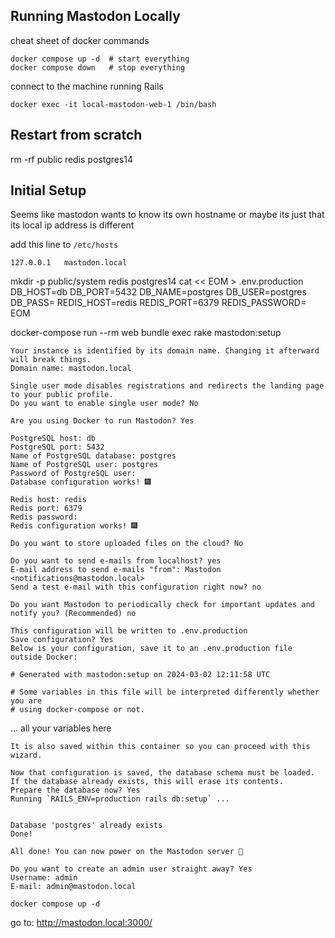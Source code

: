## Running Mastodon Locally


cheat sheet of docker commands
```
docker compose up -d  # start everything
docker compose down   # stop everything
```

connect to the machine running Rails
```
docker exec -it local-mastodon-web-1 /bin/bash
```


## Restart from scratch
rm -rf public redis postgres14


## Initial Setup
Seems like mastodon wants to know its own hostname
or maybe its just that its local ip address is different

add this line to `/etc/hosts`
```
127.0.0.1	mastodon.local
```

mkdir -p public/system redis postgres14
cat << EOM > .env.production
DB_HOST=db
DB_PORT=5432
DB_NAME=postgres
DB_USER=postgres
DB_PASS=
REDIS_HOST=redis
REDIS_PORT=6379
REDIS_PASSWORD=
EOM

docker-compose run --rm web bundle exec rake mastodon:setup



```
Your instance is identified by its domain name. Changing it afterward will break things.
Domain name: mastodon.local

Single user mode disables registrations and redirects the landing page to your public profile.
Do you want to enable single user mode? No

Are you using Docker to run Mastodon? Yes

PostgreSQL host: db
PostgreSQL port: 5432
Name of PostgreSQL database: postgres
Name of PostgreSQL user: postgres
Password of PostgreSQL user: 
Database configuration works! 🎆

Redis host: redis
Redis port: 6379
Redis password: 
Redis configuration works! 🎆

Do you want to store uploaded files on the cloud? No

Do you want to send e-mails from localhost? yes
E-mail address to send e-mails "from": Mastodon <notifications@mastodon.local>
Send a test e-mail with this configuration right now? no

Do you want Mastodon to periodically check for important updates and notify you? (Recommended) no

This configuration will be written to .env.production
Save configuration? Yes
Below is your configuration, save it to an .env.production file outside Docker:

# Generated with mastodon:setup on 2024-03-02 12:11:58 UTC

# Some variables in this file will be interpreted differently whether you are
# using docker-compose or not.
```

... all your variables here

```
It is also saved within this container so you can proceed with this wizard.

Now that configuration is saved, the database schema must be loaded.
If the database already exists, this will erase its contents.
Prepare the database now? Yes
Running `RAILS_ENV=production rails db:setup` ...


Database 'postgres' already exists
Done!

All done! You can now power on the Mastodon server 🐘

Do you want to create an admin user straight away? Yes
Username: admin
E-mail: admin@mastodon.local
```

```
docker compose up -d
```

go to: http://mastodon.local:3000/